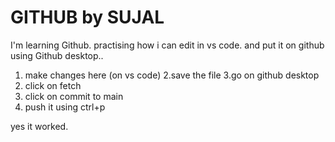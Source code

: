 # GITHUB by SUJAL

I'm learning Github.
practising how i can edit in vs code. and put it on github using Github desktop..

1. make changes here (on vs code)
2.save the file
3.go on github desktop 
4. click on fetch
5. click on commit to main
6. push it using ctrl+p

yes it worked.


